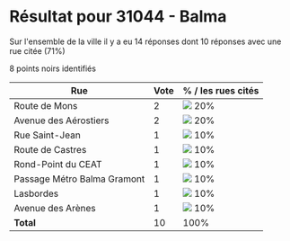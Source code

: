 # Résultat pour 31044 - Balma

Sur l'ensemble de la ville il y a eu 14 réponses dont 10 réponses avec une rue citée (71%)

8 points noirs identifiés

| Rue | Vote | % / les rues cités|
|-----|------|-------------------|
| Route de Mons | 2 | <img src="../../img/bar_20.gif" />&nbsp;20%|
| Avenue des Aérostiers | 2 | <img src="../../img/bar_20.gif" />&nbsp;20%|
| Rue Saint-Jean | 1 | <img src="../../img/bar_10.gif" />&nbsp;10%|
| Route de Castres | 1 | <img src="../../img/bar_10.gif" />&nbsp;10%|
| Rond-Point du CEAT | 1 | <img src="../../img/bar_10.gif" />&nbsp;10%|
| Passage Métro Balma Gramont | 1 | <img src="../../img/bar_10.gif" />&nbsp;10%|
| Lasbordes | 1 | <img src="../../img/bar_10.gif" />&nbsp;10%|
| Avenue des Arènes | 1 | <img src="../../img/bar_10.gif" />&nbsp;10%|
| **Total** | 10 | 100%|
